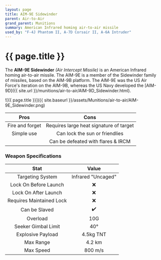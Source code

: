 ```yaml
---
layout: page
title: AIM-9E Sidewinder
parent: Air-to-Air
grand_parent: Munitions
summary: American Infrared homing air-to-air missile
used_by: "F-4J Phantom II, A-7D Corsair II, A-6A Intruder"
---
```


# {{ page.title }}

The **AIM-9E Sidewinder** *(Air Intercept Missile)* is an American Infrared homing air-to-air missile. The AIM-9E is a member of the Sidewinder family of missiles, based on the AIM-9B platform. The AIM-9E was the US Air Force's iteration on the AIM-9B, whereas the US Navy developed the [AIM-9D]({{ site.url }}/munitions/air-to-air/AIM-9D_Sidewinder.html).

![{{ page.title }}]({{ site.baseurl }}/assets/Munitions/air-to-air/AIM-9E_Sidewinder.png)

| Pros | Cons |
| :---: | :---: |
| Fire and forget | Requires large heat signature of target |
| Simple use | Can lock the sun or friendlies |
| | Can be defeated with flares & IRCM |

### Weapon Specifications

| Stat | Value |
|:-----:|:-----:|
| Targeting System | Infrared "Uncaged" |
| Lock On Before Launch | ❌ |
| Lock On After Launch  | ❌ |
| Requires Maintained Lock  | ❌ |
| Can be Slaved  | ✔️ |
| Overload | 10G |
| Seeker Gimbal Limit | 40° |
| Explosive Payload | 4.5kg TNT |
| Max Range | 4.2 km |
| Max Speed | 800 m/s |
